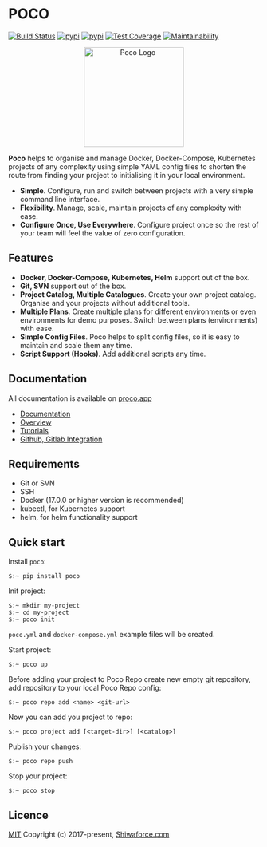 # POCO
[![Build Status](https://travis-ci.org/shiwaforce/poco.svg?branch=master)](https://travis-ci.org/shiwaforce/poco)
[![pypi](https://img.shields.io/pypi/v/poco.svg)](https://pypi.python.org/pypi/poco)
[![pypi](https://img.shields.io/pypi/pyversions/poco.svg)](https://pypi.python.org/pypi/poco)
[![Test Coverage](https://api.codeclimate.com/v1/badges/62a09af060af69ece1d2/test_coverage)](https://codeclimate.com/github/shiwaforce/poco/test_coverage)
[![Maintainability](https://api.codeclimate.com/v1/badges/62a09af060af69ece1d2/maintainability)](https://codeclimate.com/github/shiwaforce/poco/maintainability)

<p align="center">
  <img width="200" height="200" title="Poco Logo" src="https://raw.githubusercontent.com/shiwaforce/poco/master/logo.svg?sanitize=true"/>
</p>

**Poco** helps to organise and manage Docker, Docker-Compose, Kubernetes projects of any complexity using simple YAML config files to shorten the route from finding your project to initialising it in your local environment.

- **Simple**. Configure, run and switch between projects with a very simple command line interface.     
- **Flexibility**. Manage, scale, maintain projects of any complexity with ease.
- **Configure Once, Use Everywhere**. Configure project once so the rest of your team will feel the value of zero configuration. 

## Features
- **Docker, Docker-Compose, Kubernetes, Helm** support out of the box.
- **Git, SVN** support out of the box.
- **Project Catalog, Multiple Catalogues**. Create your own project catalog. Organise and your projects without additional tools.
- **Multiple Plans**. Create multiple plans for different environments or even environments for demo purposes. Switch between plans (environments) with ease.
- **Simple Config Files**. Poco helps to split config files, so it is easy to maintain and scale them any time.
- **Script Support (Hooks)**. Add additional scripts any time.


## Documentation
All documentation is available on [proco.app](https://proco.app)
- [Documentation](http://proco.app/documentation) 
- [Overview](http://proco.app/documentation/) 
- [Tutorials](http://proco.app/tutorials/) 
- [Github, Gitlab Integration](http://proco.app/documentation/third-party-integrations/) 


## Requirements
- Git or SVN
- SSH
- Docker (17.0.0 or higher version is recommended)
- kubectl, for Kubernetes support
- helm, for helm functionality support

## Quick start
Install `poco`:
```
$:~ pip install poco
```

Init project:
```
$:~ mkdir my-project
$:~ cd my-project
$:~ poco init
```
`poco.yml` and `docker-compose.yml` example files will be created.

Start project:
```
$:~ poco up
```

Before adding your project to Poco Repo create new empty git repository,
add repository to your local Poco Repo config:
```
$:~ poco repo add <name> <git-url>
```

Now you can add you project to repo:
```
$:~ poco project add [<target-dir>] [<catalog>]
```

Publish your changes:
```
$:~ poco repo push
```

Stop your project:
```
$:~ poco stop
```

## Licence
[MIT](http://opensource.org/licenses/MIT)
Copyright (c) 2017-present, [Shiwaforce.com](https://www.shiwaforce.com/en)
